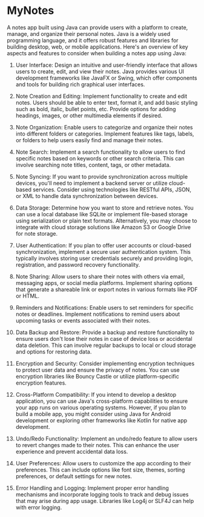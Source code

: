 # MyNotes

A notes app built using Java can provide users with a platform to create, manage, and organize their personal notes. Java is a widely used programming language, and it offers robust features and libraries for building desktop, web, or mobile applications. Here's an overview of key aspects and features to consider when building a notes app using Java:

1. User Interface: Design an intuitive and user-friendly interface that allows users to create, edit, and view their notes. Java provides various UI development frameworks like JavaFX or Swing, which offer components and tools for building rich graphical user interfaces.

2. Note Creation and Editing: Implement functionality to create and edit notes. Users should be able to enter text, format it, and add basic styling such as bold, italic, bullet points, etc. Provide options for adding headings, images, or other multimedia elements if desired.

3. Note Organization: Enable users to categorize and organize their notes into different folders or categories. Implement features like tags, labels, or folders to help users easily find and manage their notes.

4. Note Search: Implement a search functionality to allow users to find specific notes based on keywords or other search criteria. This can involve searching note titles, content, tags, or other metadata.

5. Note Syncing: If you want to provide synchronization across multiple devices, you'll need to implement a backend server or utilize cloud-based services. Consider using technologies like RESTful APIs, JSON, or XML to handle data synchronization between devices.

6. Data Storage: Determine how you want to store and retrieve notes. You can use a local database like SQLite or implement file-based storage using serialization or plain text formats. Alternatively, you may choose to integrate with cloud storage solutions like Amazon S3 or Google Drive for note storage.

7. User Authentication: If you plan to offer user accounts or cloud-based synchronization, implement a secure user authentication system. This typically involves storing user credentials securely and providing login, registration, and password recovery functionality.

8. Note Sharing: Allow users to share their notes with others via email, messaging apps, or social media platforms. Implement sharing options that generate a shareable link or export notes in various formats like PDF or HTML.

9. Reminders and Notifications: Enable users to set reminders for specific notes or deadlines. Implement notifications to remind users about upcoming tasks or events associated with their notes.

10. Data Backup and Restore: Provide a backup and restore functionality to ensure users don't lose their notes in case of device loss or accidental data deletion. This can involve regular backups to local or cloud storage and options for restoring data.

11. Encryption and Security: Consider implementing encryption techniques to protect user data and ensure the privacy of notes. You can use encryption libraries like Bouncy Castle or utilize platform-specific encryption features.

12. Cross-Platform Compatibility: If you intend to develop a desktop application, you can use Java's cross-platform capabilities to ensure your app runs on various operating systems. However, if you plan to build a mobile app, you might consider using Java for Android development or exploring other frameworks like Kotlin for native app development.

13. Undo/Redo Functionality: Implement an undo/redo feature to allow users to revert changes made to their notes. This can enhance the user experience and prevent accidental data loss.

14. User Preferences: Allow users to customize the app according to their preferences. This can include options like font size, themes, sorting preferences, or default settings for new notes.

15. Error Handling and Logging: Implement proper error handling mechanisms and incorporate logging tools to track and debug issues that may arise during app usage. Libraries like Log4j or SLF4J can help with error logging.
